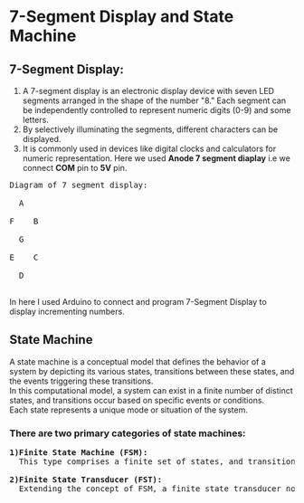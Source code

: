 # 7-Segment Display and State Machine
## 7-Segment Display:
1) A 7-segment display is an electronic display device with seven LED segments arranged in the shape of the number "8." Each segment can be independently controlled to represent numeric digits (0-9) and some letters.
2) By selectively illuminating the segments, different characters can be displayed.
3) It is commonly used in devices like digital clocks and calculators for numeric representation.
Here we used **Anode 7 segment diaplay** i.e we connect **COM** pin to **5V** pin.<br>
<pre>
Diagram of 7 segment display:
  
  A<br>
F    B<br>
  G<br>
E    C<br>
  D<br>
</pre>
In here I used Arduino to connect and program 7-Segment Display to display incrementing numbers.<br>

## State Machine
A state machine is a conceptual model that defines the behavior of a system by depicting its various states, transitions between these states, and the events triggering these transitions.<br>
In this computational model, a system can exist in a finite number of distinct states, and transitions occur based on specific events or conditions. <br>
Each state represents a unique mode or situation of the system.<br>

### There are two primary categories of state machines:
<pre>
<b>1)Finite State Machine (FSM):</b>
  This type comprises a finite set of states, and transitions between states are dictated by well-defined inputs or events. FSMs find applications in diverse fields, including digital circuit design, software development, and protocol specifications.

<b>2)Finite State Transducer (FST):</b> 
  Extending the concept of FSM, a finite state transducer not only includes states and transitions but also associates outputs with these transitions. This feature allows the model to not just represent internal states but also produce specific results or actions during state changes.<br>
</pre>
